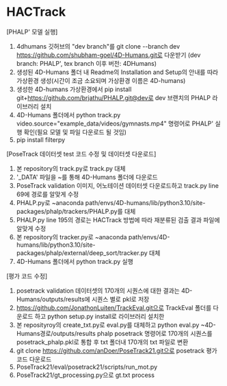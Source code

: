 # HACTrack

[PHALP' 모델 실행]
1. 4dhumans 깃허브의 "dev branch"를 git clone --branch dev https://github.com/shubham-goel/4D-Humans.git로 다운받기 (dev branch: PHALP', tex branch 이후 버전: 4DHumans)
2. 생성된 4D-Humans 폴더 내 Readme의 Installation and Setup의 안내를 따라 가상환경 생성(시간이 조금 소요되며 가상환경 이름은 4D-humans)
3. 생성한 4D-humans 가상환경에서 pip install git+https://github.com/brjathu/PHALP.git@dev로 dev 브랜치의 PHALP 라이브러리 설치
4. 4D-Humans 폴더에서 python track.py video.source="example_data/videos/gymnasts.mp4" 명령어로 PHALP' 실행 확인(필요 모델 및 파일 다운로드 될 것임)
5. pip install filterpy

[PoseTrack 데이터셋 test 코드 수정 및 데이터셋 다운로드]
1. 본 repository의 track.py로 track.py 대체
2. '_DATA' 파일을 ~를 통해 4D-Humans 폴더에 다운로드
3. PoseTrack validation 이미지, 어노테이션 데이터셋 다운로드하고 track.py line 69에 경로를 알맞게 수정
4. PHALP.py로 ~anaconda path/envs/4D-humans/lib/python3.10/site-packages/phalp/trackers/PHALP.py를 대체
5. PHALP.py line 195의 경로는 HACTrack 방법에 따라 재분류된 검출 결과 파일에 알맞게 수정
6. 본 repository의 tracker.py로 ~anaconda path/envs/4D-humans/lib/python3.10/site-packages/phalp/external/deep_sort/tracker.py 대체
7. 4D-Humans 폴더에서 python track.py 실행

[평가 코드 수정]
1. posetrack validation 데이터셋의 170개의 시퀀스에 대한 결과는 4D-Humans/outputs/results에 시퀀스 별로 pkl로 저장
2. https://github.com/JonathonLuiten/TrackEval.git으로 TrackEval 폴더를 다운로드 하고 python setup.py install로 라이브러리 설치한
3. 본 reposityroy의 create_txt.py로 eval.py를 대체하고 python eval.py ~4D-Humans경로/outputs/results phalp posetrack 명령어로 170개의 시퀀스를 posetrack_phalp.pkl로 통합 후 txt 폴더내 170개의 txt 파일로 변환
4. git clone https://github.com/anDoer/PoseTrack21.git으로 posetrack 평가 코드 다운로드
5. PoseTrack21/eval/posetrack21/scripts/run_mot.py
6. PoseTrack21/gt_processing.py으로 gt.txt process
